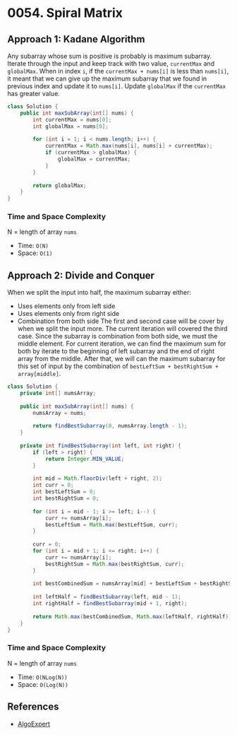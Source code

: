 # 0054. Spiral Matrix

## Approach 1: Kadane Algorithm
Any subarray whose sum is positive is probably is maximum subarray. Iterate through the input and keep track with two value, `currentMax` and `globalMax`. When in index `i`, if the `currentMax + nums[i]` is less than `nums[i]`, it meant that we can give up the maximum subarray that we found in previous index and update it to `nums[i]`. Update `globalMax` if the `currentMax` has greater value.

```Java
class Solution {
    public int maxSubArray(int[] nums) {
        int currentMax = nums[0];
		int globalMax = nums[0];
		
		for (int i = 1; i < nums.length; i++) {
			currentMax = Math.max(nums[i], nums[i] + currentMax);
			if (currentMax > globalMax) {
				globalMax = currentMax;
			}
		}
		
        return globalMax;
    }
}
```

### Time and Space Complexity

N = length of array `nums`
- Time: `O(N)`
- Space: `O(1)`

## Approach 2: Divide and Conquer
When we split the input into half, the maximum subarray either:
- Uses elements only from left side
- Uses elements only from right side
- Combination from both side
The first and second case will be cover by when we split the input more. The current iteration will covered the third case. Since the subarray is combination from both side, we must the middle element. For current iteration, we can find the maximum sum for both by iterate to the beginning of left subarray and the end of right array from the middle. After that, we will can the maximum subarray for this set of input by the combination of `bestLeftSum + bestRightSum + array[middle]`.

```Java
class Solution {
    private int[] numsArray;
    
    public int maxSubArray(int[] nums) {
        numsArray = nums;
        
        return findBestSubarray(0, numsArray.length - 1);
    }
    
    private int findBestSubarray(int left, int right) {
        if (left > right) {
            return Integer.MIN_VALUE;
        }
        
        int mid = Math.floorDiv(left + right, 2);
        int curr = 0;
        int bestLeftSum = 0;
        int bestRightSum = 0;
        
        for (int i = mid - 1; i >= left; i--) {
            curr += numsArray[i];
            bestLeftSum = Math.max(bestLeftSum, curr);
        }
        
        curr = 0;
        for (int i = mid + 1; i <= right; i++) {
            curr += numsArray[i];
            bestRightSum = Math.max(bestRightSum, curr);
        }
        
        int bestCombinedSum = numsArray[mid] + bestLeftSum + bestRightSum;
        
        int leftHalf = findBestSubarray(left, mid - 1);
        int rightHalf = findBestSubarray(mid + 1, right);
        
        return Math.max(bestCombinedSum, Math.max(leftHalf, rightHalf));
    }
}
```

### Time and Space Complexity

N = length of array `nums`
- Time: `O(NLog(N))`
- Space: `O(Log(N))`

## References
- [AlgoExpert](https://www.algoexpert.io/questions/Kadane's%20Algorithm)